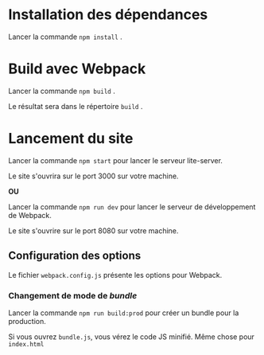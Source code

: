 # Installation des dépendances

Lancer la commande `npm install` .

# Build avec Webpack

Lancer la commande `npm build` .

Le résultat sera dans le répertoire `build` .

# Lancement du site

Lancer la commande `npm start` pour lancer le serveur lite-server.

Le site s'ouvrira sur le port 3000 sur votre machine.

**OU**

Lancer la commande `npm run dev` pour lancer le serveur de développement de Webpack.

Le site s'ouvrire sur le port 8080 sur votre machine.

## Configuration des options

Le fichier `webpack.config.js` présente les options pour Webpack.

### Changement de mode de _bundle_

Lancer la commande `npm run build:prod` pour créer un bundle pour la production.

Si vous ouvrez `bundle.js`, vous vérez le code JS minifié. Même chose pour `index.html`
